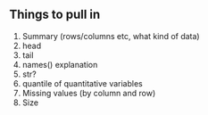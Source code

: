 ## Things to pull in

1. Summary (rows/columns etc, what kind of data)
2. head
3. tail
4. names() explanation
5. str?
6. quantile of quantitative variables
7. Missing values (by column and row)
8. Size